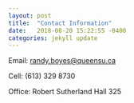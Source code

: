 ```yaml
---
layout: post
title:  "Contact Information"
date:   2018-08-20 15:22:55 -0400
categories: jekyll update
---
```

Email: randy.boyes@queensu.ca

Cell: (613) 329 8730

Office: Robert Sutherland Hall 325